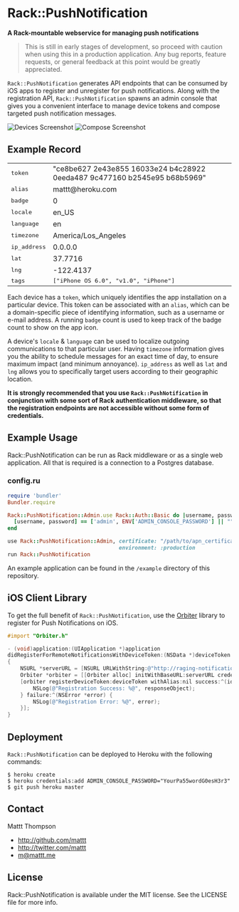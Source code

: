 Rack::PushNotification
======================
**A Rack-mountable webservice for managing push notifications**

> This is still in early stages of development, so proceed with caution when using this in a production application. Any bug reports, feature requests, or general feedback at this point would be greatly appreciated.

`Rack::PushNotification` generates API endpoints that can be consumed by iOS apps to register and unregister for push notifications. Along with the registration API, `Rack::PushNotification` spawns an admin console that gives you a convenient interface to manage device tokens and compose targeted push notification messages.

![Devices Screenshot](https://raw.github.com/mattt/rack-push-notification/screenshots/rack-push-notifications-screenshot-devices.png)
![Compose Screenshot](https://raw.github.com/mattt/rack-push-notification/screenshots/rack-push-notifications-screenshot-compose.png)

## Example Record

<table>
  <tr><td><tt>token</tt></td><td>"ce8be627 2e43e855 16033e24 b4c28922 0eeda487 9c477160 b2545e95 b68b5969"</td></tr>
  <tr><td><tt>alias</tt></td><td>mattt@heroku.com</td></tr>
  <tr><td><tt>badge</tt></td><td>0</td></tr>
  <tr><td><tt>locale</tt></td><td>en_US</td></tr>
  <tr><td><tt>language</tt></td><td>en</td></tr>
  <tr><td><tt>timezone</tt></td><td>America/Los_Angeles</td></tr>
  <tr><td><tt>ip_address</tt></td><td>0.0.0.0</td></tr>
  <tr><td><tt>lat</tt></td><td>37.7716</td></tr>
  <tr><td><tt>lng</tt></td><td>-122.4137</td></tr>
  <tr><td><tt>tags</tt></td><td><tt>["iPhone OS 6.0", "v1.0", "iPhone"]</tt></td></tr>
</table>

Each device has a `token`, which uniquely identifies the app installation on a particular device. This token can be associated with an `alias`, which can be a domain-specific piece of identifying information, such as a username or e-mail address. A running `badge` count is used to keep track of the badge count to show on the app icon.

A device's `locale` & `language` can be used to localize outgoing communications to that particular user. Having `timezone` information gives you the ability to schedule messages for an exact time of day, to ensure maximum impact (and minimum annoyance). `ip_address` as well as `lat` and `lng` allows you to specifically target users according to their geographic location.

**It is strongly recommended that you use `Rack::PushNotification` in conjunction with some sort of Rack authentication middleware, so that the registration endpoints are not accessible without some form of credentials.**

## Example Usage

Rack::PushNotification can be run as Rack middleware or as a single web application. All that is required is a connection to a Postgres database.

### config.ru

```ruby
require 'bundler'
Bundler.require

Rack::PushNotification::Admin.use Rack::Auth::Basic do |username, password|
  [username, password] == ['admin', ENV['ADMIN_CONSOLE_PASSWORD'] || ""]
end

use Rack::PushNotification::Admin, certificate: "/path/to/apn_certificate.pem",
                                   environment: :production
run Rack::PushNotification
```

An example application can be found in the `/example` directory of this repository.

## iOS Client Library

To get the full benefit of `Rack::PushNotification`, use the [Orbiter](https://github.com/mattt/Orbiter) library to register for Push Notifications on iOS.

```objective-c
#import "Orbiter.h"

- (void)application:(UIApplication *)application
didRegisterForRemoteNotificationsWithDeviceToken:(NSData *)deviceToken
{
    NSURL *serverURL = [NSURL URLWithString:@"http://raging-notification-3556.herokuapp.com/"]
    Orbiter *orbiter = [[Orbiter alloc] initWithBaseURL:serverURL credential:nil];
    [orbiter registerDeviceToken:deviceToken withAlias:nil success:^(id responseObject) {
        NSLog(@"Registration Success: %@", responseObject);
    } failure:^(NSError *error) {
        NSLog(@"Registration Error: %@", error);
    }];
}
```

## Deployment

`Rack::PushNotification` can be deployed to Heroku with the following commands:

```
$ heroku create
$ heroku credentials:add ADMIN_CONSOLE_PASSWORD="YourPa55wordG0esH3r3"
$ git push heroku master
```

## Contact

Mattt Thompson

- http://github.com/mattt
- http://twitter.com/mattt
- m@mattt.me

## License

Rack::PushNotification is available under the MIT license. See the LICENSE file for more info.
